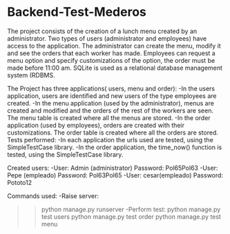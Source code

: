 # Backend-Test-Mederos

The project consists of the creation of a lunch menu created by an administrator. Two types of users (administrator and employees) have access to the application. The administrator can create the menu, modify it and see the orders that each worker has made. Employees can request a menu option and specify customizations of the option, the order must be made before 11:00 am. SQLite is used as a relational database management system (RDBMS.

The Project has three applications( users, menu and order):
-In the users application, users are identified and new users of the type employees are created.
-In the menu application (used by the administrator), menus are created and modified and the orders of the rest of the workers are seen. The menu table is created where all the menus are stored.
-In the order application (used by employees), orders are created with their customizations. The order table is created where all the orders are stored.
Tests performed: 
-In each application the urls used are tested, using the SimpleTestCase library.
 -In the order application, the time_now() function is tested, using the SimpleTestCase library.

Created users:
-User: Admin (administrator)  Password: Pol65Pol63
-User: Pepe (empleado)        Password: Pol63Pol65
-User: cesar(empleado)        Password: Pototo12	

Commands used:
-Raise server:
>> python manage.py runserver
-Perform test:
>> python manage.py test users
>> python manage.py test order
>> python manage.py test menu
